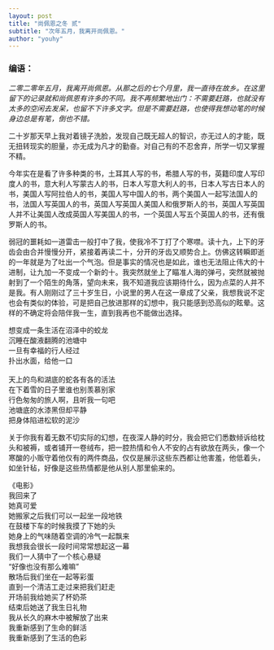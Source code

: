 ```yaml
---
layout: post
title: "尚佩恩之冬 贰"
subtitle: "次年五月，我离开尚佩恩。"
author: "youhy"
---
```

### 编语：
_二零二零年五月，我离开尚佩恩。从那之后的七个月里，我一直待在故乡。在这里留下的记录就和尚佩恩有许多的不同。我不再频繁地出门：不需要赶路，也就没有太多的空闲去发呆，也留不下许多文字。但是不需要赶路，也使得我想动笔的时候身边总是有笔，倒也不错。_

二十岁那天早上我对着镜子洗脸，发现自己既无超人的智识，亦无过人的才能，既无扭转现实的胆量，亦无成为凡才的勤奋。对自己有的不忍舍弃，所学一切又掌握不精。

今年实在是看了许多种类的书，土耳其人写的书，希腊人写的书，英籍印度人写印度人的书，意大利人写蒙古人的书，日本人写意大利人的书，日本人写古日本人的书，美国人写阿拉伯人的书，美国人写中国人的书，两个美国人一起写法国人的书，法国人写英国人的书，英国人写英国人美国人和俄罗斯人的书，英国人写英国人并不让美国人改成英国人写美国人的书，一个英国人写五个英国人的书，还有俄罗斯人的书。

弱冠的噩耗如一道雷击一般打中了我，使我冷不丁打了个寒噤。读十九，上下的牙齿会由合并慢慢分开，紧接着再读二十，分开的牙齿又顺势合上。仿佛这转瞬即逝的一年就是为了吐出一个气泡。但是事实的情况也是如此，谁也无法阻止伟大的十进制，让九加一不变成一个新的十。我突然就坐上了瞄准人海的弹弓，突然就被抛射到了一个陌生的角落，望向未来，我不知道我应该期待什么，因为点菜的人并不是我。有人刚刚过了三十岁生日，小说里的男人在这一章成了父亲，我想我说不定也会有类似的体验，可是把自己放进那样的幻想中，我只能感到恐高似的眩晕。这样的不确定将会陪伴我一生，直到我再也不能做出选择。

想变成一条生活在沼泽中的蛟龙<br>
沉睡在酸液翻腾的池塘中<br>
一旦有幸福的行人经过<br>
扑出水面，给他一口<br>
<br>
天上的鸟和湖底的蛇各有各的活法<br>
在下着雪的日子里谁也别羡慕别家<br>
行色匆匆的旅人啊，且听我一句吧<br>
池塘底的水漆黑但却平静<br>
把身体陷进松软的泥沙<br>

关于你我有着无数不切实际的幻想，在夜深人静的时分，我会把它们悉数倾诉给枕头和被褥，或者铺开一卷绒布，把一腔热情和令人不安的占有欲放在两头，像一个寒酸的小贩守着他仅有的两件商品，仅仅是展示这些东西都让他害羞，他低着头，如坐针毡，好像是这些热情都是他从别人那里偷来的。

《电影》<br>
我回来了<br>
她真可爱<br>
她搬家之后我们可以一起坐一段地铁<br>
在鼓楼下车的时候我摸了下她的头<br>
她身上的气味随着空调的冷气一起飘来<br>
我想我会很长一段时间常常想起这一幕<br>
我们一人猜中了一个核心悬疑<br>
“好像也没有那么难嘛”<br>
散场后我们坐在一起等彩蛋<br>
直到一个清洁工走过来把我们赶走<br>
开场前我给她买了杯奶茶<br>
结束后她送了我生日礼物<br>
我从长久的麻木中被解放了出来<br>
我重新感到了生命的鲜活<br>
我重新感到了生活的色彩<br>

